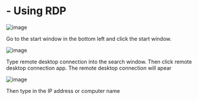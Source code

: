 

<h1> - Using RDP </h1>

![image](https://github.com/user-attachments/assets/4e443851-e21d-44bc-896d-a21d241a7c48)

<p>Go to the start window in the bottom left and click the start window.</p>
                                                                                                                                                                                        
                                                                                                                                                                                                                                                                                                                                                                                              
 ![image](https://github.com/user-attachments/assets/4279d4e9-58ba-4fa0-ae2d-54570d904d07)


<p>Type remote desktop connection into the search window. Then click remote desktop connection app. The remote desktop connection will apear </p>
                                                                                                                                                                                                  
 ![image](https://github.com/user-attachments/assets/3d58d50a-61f1-4486-b45d-d37096d69b8b)
<p>Then type in the IP address or computer name</p>
